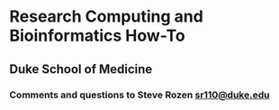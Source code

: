 # Research Computing and Bioinformatics How-To
## Duke School of Medicine
### Comments and questions to Steve Rozen sr110@duke.edu
